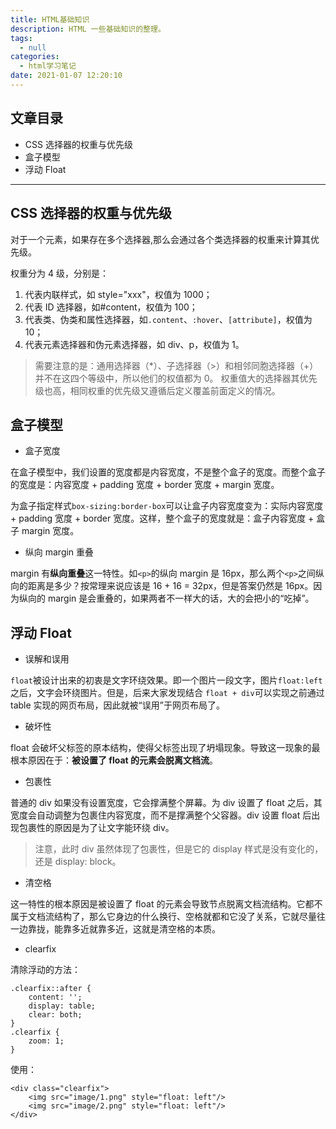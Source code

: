 ```yaml
---
title: HTML基础知识
description: HTML 一些基础知识的整理。
tags:
  - null
categories:
  - html学习笔记
date: 2021-01-07 12:20:10
---
```


## 文章目录

- CSS 选择器的权重与优先级
- 盒子模型
- 浮动 Float

---

## CSS 选择器的权重与优先级

对于一个元素，如果存在多个选择器,那么会通过各个类选择器的权重来计算其优先级。

权重分为 4 级，分别是：

1. 代表内联样式，如 style="xxx"，权值为 1000；
2. 代表 ID 选择器，如#content，权值为 100；
3. 代表类、伪类和属性选择器，如`.content`、`:hover`、`[attribute]`，权值为 10；
4. 代表元素选择器和伪元素选择器，如 div、p，权值为 1。

> 需要注意的是：通用选择器（\*）、子选择器（>）和相邻同胞选择器（+）并不在这四个等级中，所以他们的权值都为 0。 权重值大的选择器其优先级也高，相同权重的优先级又遵循后定义覆盖前面定义的情况。

## 盒子模型

- 盒子宽度

在盒子模型中，我们设置的宽度都是内容宽度，不是整个盒子的宽度。而整个盒子的宽度是：内容宽度 + padding 宽度 + border 宽度 + margin 宽度。

为盒子指定样式`box-sizing:border-box`可以让盒子内容宽度变为：实际内容宽度 + padding 宽度 + border 宽度。这样，整个盒子的宽度就是：盒子内容宽度 + 盒子 margin 宽度。

- 纵向 margin 重叠

margin 有**纵向重叠**这一特性。如`<p>`的纵向 margin 是 16px，那么两个`<p>`之间纵向的距离是多少？按常理来说应该是 16 + 16 = 32px，但是答案仍然是 16px。因为纵向的 margin 是会重叠的，如果两者不一样大的话，大的会把小的“吃掉”。

## 浮动 Float

- 误解和误用

`float`被设计出来的初衷是文字环绕效果。即一个图片一段文字，图片`float:left`之后，文字会环绕图片。但是，后来大家发现结合 `float + div`可以实现之前通过 table 实现的网页布局，因此就被“误用”于网页布局了。

- 破坏性

float 会破坏父标签的原本结构，使得父标签出现了坍塌现象。导致这一现象的最根本原因在于：**被设置了 float 的元素会脱离文档流**。

- 包裹性

普通的 div 如果没有设置宽度，它会撑满整个屏幕。为 div 设置了 float 之后，其宽度会自动调整为包裹住内容宽度，而不是撑满整个父容器。div 设置 float 后出现包裹性的原因是为了让文字能环绕 div。

> 注意，此时 div 虽然体现了包裹性，但是它的 display 样式是没有变化的，还是 display: block。

- 清空格

这一特性的根本原因是被设置了 float 的元素会导致节点脱离文档流结构。它都不属于文档流结构了，那么它身边的什么换行、空格就都和它没了关系，它就尽量往一边靠拢，能靠多近就靠多近，这就是清空格的本质。

- clearfix

清除浮动的方法：

```
.clearfix::after {
    content: '';
    display: table;
    clear: both;
}
.clearfix {
    zoom: 1;
}
```

使用：

```
<div class="clearfix">
    <img src="image/1.png" style="float: left"/>
    <img src="image/2.png" style="float: left"/>
</div>
```
